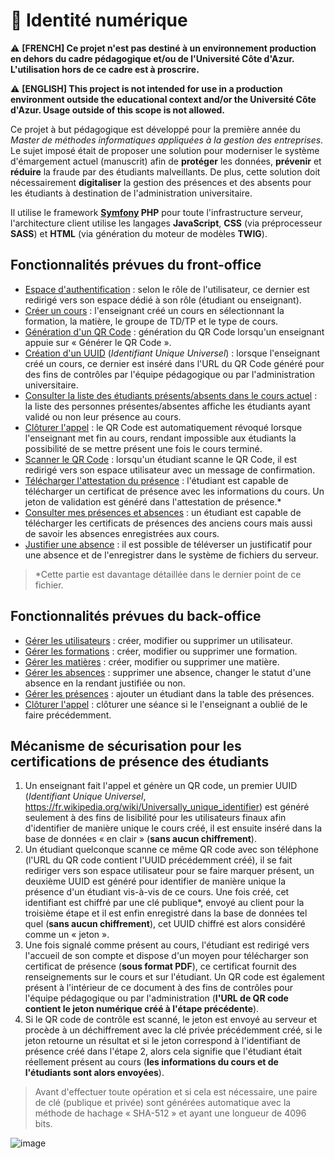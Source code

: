 # 🛂 Identité numérique

⚠️ **[FRENCH] Ce projet n'est pas destiné à un environnement production en dehors du cadre pédagogique et/ou de l'Université Côte d'Azur. L'utilisation hors de ce cadre est à proscrire.**

⚠️ **[ENGLISH] This project is not intended for use in a production environment outside the educational context and/or the Université Côte d'Azur. Usage outside of this scope is not allowed.**

Ce projet à but pédagogique est développé pour la première année du *Master de méthodes informatiques appliquées à la gestion des entreprises*. Le sujet imposé était de proposer une solution pour moderniser le système d'émargement actuel (manuscrit) afin de **protéger** les données, **prévenir** et **réduire** la fraude par des étudiants malveillants. De plus, cette solution doit nécessairement **digitaliser** la gestion des présences et des absents pour les étudiants à destination de l'administration universitaire.

Il utilise le framework **[Symfony](https://symfony.com/) PHP** pour toute l'infrastructure serveur, l'architecture client utilise les langages **JavaScript**, **CSS** (via préprocesseur **SASS**) et **HTML** (via génération du moteur de modèles **TWIG**).

## Fonctionnalités prévues du front-office

- <ins>Espace d'authentification</ins> : selon le rôle de l'utilisateur, ce dernier est redirigé vers son espace dédié à son rôle (étudiant ou enseignant).
- <ins>Créer un cours</ins> : l'enseignant créé un cours en sélectionnant la formation, la matière, le groupe de TD/TP et le type de cours.
- <ins>Génération d'un QR Code</ins> : génération du QR Code lorsqu'un enseignant appuie sur « Générer le QR Code ».
- <ins>Création d'un UUID</ins> (*Identifiant Unique Universel*) : lorsque l'enseignant créé un cours, ce dernier est inséré dans l'URL du QR Code généré pour des fins de contrôles par l'équipe pédagogique ou par l'administration universitaire.
- <ins>Consulter la liste des étudiants présents/absents dans le cours actuel</ins> : la liste des personnes présentes/absentes affiche les étudiants ayant validé ou non leur présence au cours.
- <ins>Clôturer l'appel</ins> : le QR Code est automatiquement révoqué lorsque l'enseignant met fin au cours, rendant impossible aux étudiants la possibilité de se mettre présent une fois le cours terminé.
- <ins>Scanner le QR Code</ins> : lorsqu'un étudiant scanne le QR Code, il est redirigé vers son espace utilisateur avec un message de confirmation.
- <ins>Télécharger l'attestation du présence</ins> : l'étudiant est capable de télécharger un certificat de présence avec les informations du cours. Un jeton de validation est généré dans l'attestation de présence.*
- <ins>Consulter mes présences et absences</ins> : un étudiant est capable de télécharger les certificats de présences des anciens cours mais aussi de savoir les absences enregistrées aux cours.
- <ins>Justifier une absence</ins> : il est possible de téléverser un justificatif pour une absence et de l'enregistrer dans le système de fichiers du serveur.

> *Cette partie est davantage détaillée dans le dernier point de ce fichier.

## Fonctionnalités prévues du back-office

- <ins>Gérer les utilisateurs</ins>	: créer, modifier ou supprimer un utilisateur.
- <ins>Gérer les formations</ins> : créer, modifier ou supprimer une formation.
- <ins>Gérer les matières</ins> : créer, modifier ou supprimer une matière.
- <ins>Gérer les absences</ins> : supprimer une absence, changer le statut d'une absence en la rendant justifiée ou non.
- <ins>Gérer les présences</ins> : ajouter un étudiant dans la table des présences.
- <ins>Clôturer l'appel</ins> : clôturer une séance si le l'enseignant a oublié de le faire précédemment.

## Mécanisme de sécurisation pour les certifications de présence des étudiants

1. Un enseignant fait l'appel et génère un QR code, un premier UUID (*Identifiant Unique Universel*, https://fr.wikipedia.org/wiki/Universally_unique_identifier) est généré seulement à des fins de lisibilité pour les utilisateurs finaux afin d'identifier de manière unique le cours créé, il est ensuite inséré dans la base de données « en clair » (**sans aucun chiffrement**).
2. Un étudiant quelconque scanne ce même QR code avec son téléphone (l'URL du QR code contient l'UUID précédemment créé), il se fait rediriger vers son espace utilisateur pour se faire marquer présent, un deuxième UUID est généré pour identifier de manière unique la présence d'un étudiant vis-à-vis de ce cours. Une fois créé, cet identifiant est chiffré par une clé publique*, envoyé au client pour la troisième étape et il est enfin enregistré dans la base de données tel quel (**sans aucun chiffrement**), cet UUID chiffré est alors considéré comme un « jeton ».
3. Une fois signalé comme présent au cours, l'étudiant est redirigé vers l'accueil de son compte et dispose d'un moyen pour télécharger son certificat de présence (**sous format PDF**), ce certificat fournit des renseignements sur le cours et sur l'étudiant. Un QR code est également présent à l'intérieur de ce document à des fins de contrôles pour l'équipe pédagogique ou par l'administration (**l'URL de QR code contient le jeton numérique créé à l'étape précédente**).
4. Si le QR code de contrôle est scanné, le jeton est envoyé au serveur et procède à un déchiffrement avec la clé privée précédemment créé, si le jeton retourne un résultat et si le jeton correspond à l'identifiant de présence créé dans l'étape 2, alors cela signifie que l'étudiant était réellement présent au cours (**les informations du cours et de l'étudiants sont alors envoyées**).

> Avant d'effectuer toute opération et si cela est nécessaire, une paire de clé (publique et privée) sont générées automatique avec la méthode de hachage « SHA-512 » et ayant une longueur de 4096 bits.

![image](https://user-images.githubusercontent.com/26360935/227712265-54fac6c9-b199-4347-9037-567528a7b92d.png)
